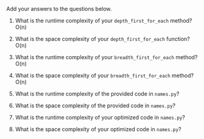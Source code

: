 Add your answers to the questions below.

1. What is the runtime complexity of your `depth_first_for_each` method?
O(n)

2. What is the space complexity of your `depth_first_for_each` function?
O(n)

3. What is the runtime complexity of your `breadth_first_for_each` method?
O(n)

4. What is the space complexity of your `breadth_first_for_each` method?
O(n)

5. What is the runtime complexity of the provided code in `names.py`?


6. What is the space complexity of the provided code in `names.py`?


7. What is the runtime complexity of your optimized code in `names.py`?


8. What is the space complexity of your optimized code in `names.py`?

